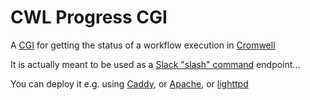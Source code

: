 # CWL Progress CGI

A [CGI](https://en.wikipedia.org/wiki/Common_Gateway_Interface) for getting the 
status of a workflow execution in [Cromwell](https://github.com/broadinstitute/cromwell)

It is actually meant to be used as a [Slack "slash" command](https://api.slack.com/interactivity/slash-commands)
endpoint...

You can deploy it e.g. using [Caddy](https://caddyserver.com/v1/docs/http.cgi),
or [Apache](https://httpd.apache.org/docs/2.4/howto/cgi.html), 
or [lighttpd](https://redmine.lighttpd.net/projects/lighttpd/wiki/Docs_ModCGI)